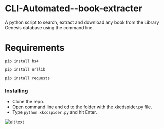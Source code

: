 # CLI-Automated--book-extracter
A python script to search, extract and download any book from the Library Genesis database using the command line. 

# Requirements
`pip install bs4`

`pip install urllib`

`pip install requests`


### Installing
* Clone the repo.
* Open command line and cd to the folder with the xkcdspider.py file.
* Type `python xkcdspider.py` and hit Enter.

![alt text](https://i.postimg.cc/Lhg7qctN/Screenshot-51.png)

